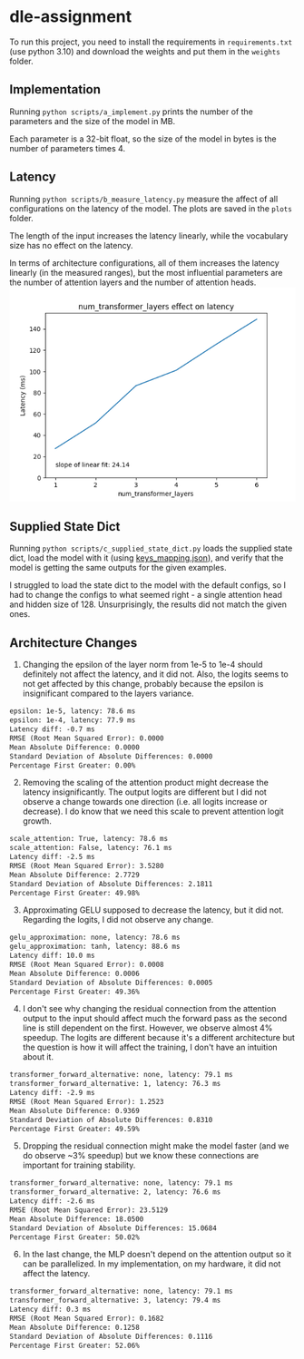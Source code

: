 # dle-assignment

To run this project, you need to install the requirements in `requirements.txt` (use python 3.10) and download the weights and put them in the `weights` folder.

## Implementation

Running `python scripts/a_implement.py` prints the number of the parameters and the size of the model in MB.

Each parameter is a 32-bit float, so the size of the model in bytes is the number of parameters times 4.

## Latency

Running `python scripts/b_measure_latency.py` measure the affect of all configurations on the latency of the model. The plots are saved in the `plots` folder.

The length of the input increases the latency linearly, while the vocabulary size has no effect on the latency.

In terms of architecture configurations, all of them increases the latency linearly (in the measured ranges), 
but the most influential parameters are the number of attention layers and the number of attention heads. 
![num_transformer_layers_latency.png](plots%2Fnum_transformer_layers_latency.png)

## Supplied State Dict

Running `python scripts/c_supplied_state_dict.py` loads the supplied state dict, load the model with it 
(using [keys_mapping.json](weights%2Fkeys_mapping.json)), and verify
that the model is getting the same outputs for the given examples. 

I struggled to load the state dict to the model with the default configs, so I had to change the configs to what seemed
right - a single attention head and hidden size of 128. Unsurprisingly, the results did not match the given ones. 


## Architecture Changes

1. Changing the epsilon of the layer norm from 1e-5 to 1e-4 should definitely not affect the latency, and it did not.
Also, the logits seems to not get affected by this change, probably because the epsilon is insignificant compared to the layers variance.
```angular2html
epsilon: 1e-5, latency: 78.6 ms
epsilon: 1e-4, latency: 77.9 ms
Latency diff: -0.7 ms
RMSE (Root Mean Squared Error): 0.0000
Mean Absolute Difference: 0.0000
Standard Deviation of Absolute Differences: 0.0000
Percentage First Greater: 0.00%
```
2. Removing the scaling of the attention product might decrease the latency insignificantly. 
The output logits are different but I did not observe a change towards one direction (i.e. all logits increase or decrease). I do know that we need this scale to prevent attention logit growth.
```angular2html
scale_attention: True, latency: 78.6 ms
scale_attention: False, latency: 76.1 ms
Latency diff: -2.5 ms
RMSE (Root Mean Squared Error): 3.5280
Mean Absolute Difference: 2.7729
Standard Deviation of Absolute Differences: 2.1811
Percentage First Greater: 49.98%
```
3. Approximating GELU supposed to decrease the latency, but it did not. Regarding the logits, I did not observe any change.
```angular2html
gelu_approximation: none, latency: 78.6 ms
gelu_approximation: tanh, latency: 88.6 ms
Latency diff: 10.0 ms
RMSE (Root Mean Squared Error): 0.0008
Mean Absolute Difference: 0.0006
Standard Deviation of Absolute Differences: 0.0005
Percentage First Greater: 49.36%
```

4. I don't see why changing the residual connection from the attention output to the input should affect much the forward pass as 
the second line is still dependent on the first. However, we observe almost 4% speedup. The logits are different because it's a different architecture but 
the question is how it will affect the training, I don't have an intuition about it.
```angular2html
transformer_forward_alternative: none, latency: 79.1 ms
transformer_forward_alternative: 1, latency: 76.3 ms
Latency diff: -2.9 ms
RMSE (Root Mean Squared Error): 1.2523
Mean Absolute Difference: 0.9369
Standard Deviation of Absolute Differences: 0.8310
Percentage First Greater: 49.59%
```

5. Dropping the residual connection might make the model faster (and we do observe ~3% speedup) but we know these connections are important for training stability.
```angular2html
transformer_forward_alternative: none, latency: 79.1 ms
transformer_forward_alternative: 2, latency: 76.6 ms
Latency diff: -2.6 ms
RMSE (Root Mean Squared Error): 23.5129
Mean Absolute Difference: 18.0500
Standard Deviation of Absolute Differences: 15.0684
Percentage First Greater: 50.02%
```

6. In the last change, the MLP doesn't depend on the attention output so it can be parallelized. In my implementation, on my hardware, it did not affect the latency.
```angular2html 
transformer_forward_alternative: none, latency: 79.1 ms
transformer_forward_alternative: 3, latency: 79.4 ms
Latency diff: 0.3 ms
RMSE (Root Mean Squared Error): 0.1682
Mean Absolute Difference: 0.1258
Standard Deviation of Absolute Differences: 0.1116
Percentage First Greater: 52.06%
```
